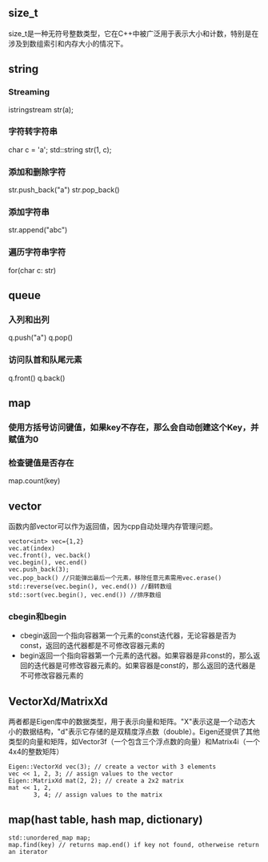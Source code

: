 ## size_t
size_t是一种无符号整数类型，它在C++中被广泛用于表示大小和计数，特别是在涉及到数组索引和内存大小的情况下。
## string
### Streaming
istringstream str(a);
### 字符转字符串
char c = 'a';
std::string str(1, c);
### 添加和删除字符
str.push_back("a")
str.pop_back()
### 添加字符串
str.append("abc")
### 遍历字符串字符
for(char c: str)

## queue
### 入列和出列
q.push("a")
q.pop()

### 访问队首和队尾元素
q.front()
q.back()

## map
### 使用方括号访问键值，如果key不存在，那么会自动创建这个Key，并赋值为0

### 检查键值是否存在
map.count(key) 

## vector
函数内部vector可以作为返回值，因为cpp自动处理内存管理问题。
```
vector<int> vec={1,2}
vec.at(index)
vec.front(), vec.back() 
vec.begin(), vec.end()
vec.push_back(3);
vec.pop_back() //只能弹出最后一个元素，移除任意元素需用vec.erase()
std::reverse(vec.begin(), vec.end()) //翻转数组
std::sort(vec.begin(), vec.end()) //排序数组
```
### cbegin和begin
- cbegin返回一个指向容器第一个元素的const迭代器，无论容器是否为const，返回的迭代器都是不可修改容器元素的
- begin返回一个指向容器第一个元素的迭代器。如果容器是非const的，那么返回的迭代器是可修改容器元素的。如果容器是const的，那么返回的迭代器是不可修改容器元素的

## VectorXd/MatrixXd
两者都是Eigen库中的数据类型，用于表示向量和矩阵。"X"表示这是一个动态大小的数据结构，"d"表示它存储的是双精度浮点数（double）。Eigen还提供了其他类型的向量和矩阵，如Vector3f（一个包含三个浮点数的向量）和Matrix4i（一个4x4的整数矩阵）
```
Eigen::VectorXd vec(3); // create a vector with 3 elements
vec << 1, 2, 3; // assign values to the vector
Eigen::MatrixXd mat(2, 2); // create a 2x2 matrix
mat << 1, 2,
       3, 4; // assign values to the matrix
```
## map(hast table, hash map, dictionary)
```
std::unordered_map map;
map.find(key) // returns map.end() if key not found, otherweise return an iterator
```





